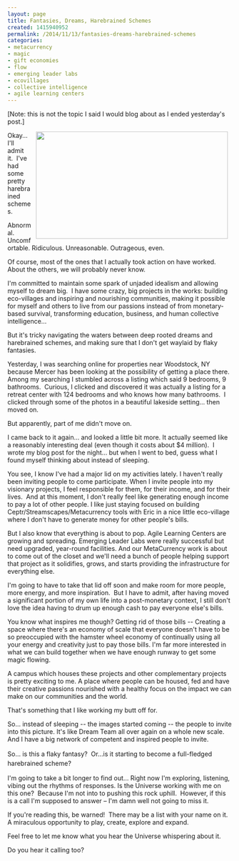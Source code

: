 ```yaml
---
layout: page
title: Fantasies, Dreams, Harebrained Schemes
created: 1415940952
permalink: /2014/11/13/fantasies-dreams-harebrained-schemes
categories:
- metacurrency
- magic
- gift economies
- flow
- emerging leader labs
- ecovillages
- collective intelligence
- agile learning centers
---
```


[Note: this is not the topic I said I would blog about as I ended yesterday's post.]

<img alt="" src="{{ site.urlimg }}images/apple-spaceship-campus.jpg" style="width: 430px; height: 240px; margin-left: 10px; margin-right: 10px; float: right;">Okay… I'll admit it.&nbsp; I've had some pretty harebrained schemes.&nbsp;

Abnormal. Uncomfortable. Ridiculous. Unreasonable. Outrageous, even.

Of course, most of the ones that I actually took action on have worked.&nbsp; About the others, we will probably never know.

I'm committed to maintain some spark of unjaded idealism and allowing myself to dream big.&nbsp; I have some crazy, big projects in the works: building eco-villages and inspiring and nourishing communities, making it possible for myself and others to live from our passions instead of from monetary-based survival, transforming education, business, and human collective intelligence…

But it's tricky navigating the waters between deep rooted dreams and harebrained schemes, and making sure that I don't get waylaid by flaky fantasies.

<!--break-->

Yesterday, I was searching online for properties near Woodstock, NY because Mercer has been looking at the possibility of getting a place there. Among my searching I stumbled across a listing which said 9 bedrooms, 9 bathrooms.&nbsp; Curious, I clicked and discovered it was actually a listing for a retreat center with 124 bedrooms and who knows how many bathrooms.&nbsp; I clicked through some of the photos in a beautiful lakeside setting… then moved on.

But apparently, part of me didn't move on.

I came back to it again… and looked a little bit more. It actually seemed like a reasonably interesting deal (even though it costs about $4 million). &nbsp;I wrote my blog post for the night… but when I went to bed, guess what I found myself thinking about instead of sleeping.

You see, I know I've had a major lid on my activities lately. I haven't really been inviting people to come participate. When I invite people into my visionary projects, I feel responsible for them, for their income, and for their lives.&nbsp; And at this moment, I don't really feel like generating enough income to pay a lot of other people. I like just staying focused on building Ceptr/Streamscapes/Metacurrency tools with Eric in a nice little eco-village where I don't have to generate money for other people's bills.

But I also know that everything is about to pop. Agile Learning Centers are growing and spreading. Emerging Leader Labs were really successful but need upgraded, year-round facilities. And our MetaCurrency work is about to come out of the closet and we'll need a bunch of people helping support that project as it solidifies, grows, and starts providing the infrastructure for everything else.

I'm going to have to take that lid off soon and make room for more people, more energy, and more inspiration.&nbsp; But I have to admit, after having moved a significant portion of my own life into a post-monetary context, I still don't love the idea having to drum up enough cash to pay everyone else's bills.&nbsp;

You know what inspires me though? Getting rid of those bills -- Creating a space where there's an economy of scale that everyone doesn't have to be so preoccupied with the hamster wheel economy of continually using all your energy and creativity just to pay those bills. I'm far more interested in what we can build together when we have enough runway to get some magic flowing.

A campus which houses these projects and other complementary projects is pretty exciting to me. A place where people can be housed, fed and have their creative passions nourished with a healthy focus on the impact we can make on our communities and the world.

That's something that I like working my butt off for.

So… instead of sleeping -- the images started coming -- the people to invite into this picture. It's like Dream Team all over again on a whole new scale. And I have a big network of competent and inspired people to invite.

So… is this a flaky fantasy? &nbsp;<span style="line-height: 1.5;">Or…is it starting to become a full-fledged harebrained scheme?</span>

I'm going to take a bit longer to find out… Right now I'm exploring, listening, vibing out the rhythms of responses. Is the Universe working with me on this one?&nbsp; Because I'm not into to pushing this rock uphill.&nbsp; However, if this is a call I'm supposed to answer – I'm damn well not going to miss it.

If you're reading this, be warned!&nbsp; There may be a list with your name on it.&nbsp; A miraculous opportunity to play, create, explore and expand.

Feel free to let me know what you hear the Universe whispering about it.

Do you hear it calling too?&nbsp;

